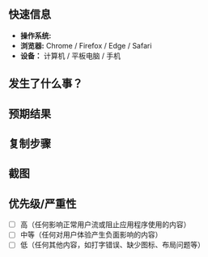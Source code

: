 ## 快速信息

<!-- 这有助于尽可能地复制问题！-->

- **操作系统:**
- **浏览器:** Chrome / Firefox / Edge / Safari <!-- 根据需要删除 !-->
- **设备：** 计算机 / 平板电脑 / 手机 <!-- 根据需要删除 !-->

## 发生了什么事？

<!-- 对您尝试执行操作时发生的情况的简要描述！-->

## 预期结果

<!-- 执行操作时应该发生什么！-->

## 复制步骤

<!-- 列出产生错误所需的步骤。这些应该尽可能少！-->

## 截图

<!-- 显示问题的任何相关屏幕截图！-->

## 优先级/严重性

<!-- 酌情删除。为此分配的优先级和严重性可能不同！-->

- [ ] 高（任何影响正常用户流或阻止应用程序使用的内容）
- [ ] 中等（任何对用户体验产生负面影响的内容）
- [ ] 低（任何其他内容，如打字错误、缺少图标、布局问题等）
